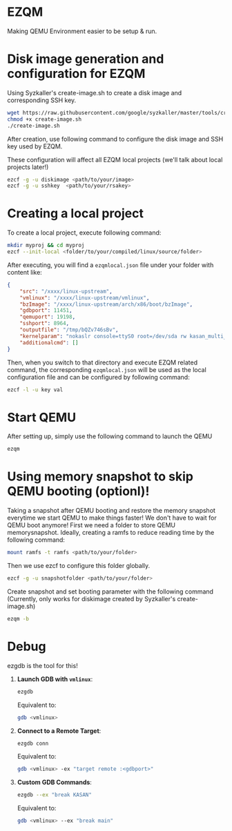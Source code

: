 # EZQM

Making QEMU Environment easier to be setup & run.


# Disk image generation and configuration for EZQM

Using Syzkaller's create-image.sh to create a disk image and corresponding SSH key. 
```bash
wget https://raw.githubusercontent.com/google/syzkaller/master/tools/create-image.sh
chmod +x create-image.sh
./create-image.sh
```

After creation, use following command to configure the disk image and SSH key used by EZQM. 

These configuration will affect all EZQM local projects (we'll talk about local projects later!)

```bash
ezcf -g -u diskimage <path/to/your/image>
ezcf -g -u sshkey  <path/to/your/rsakey>
```

# Creating a local project 
To create a local project, execute following command:
```bash
mkdir myproj && cd myproj 
ezcf --init-local <folder/to/your/compiled/linux/source/folder> 
```

After executing, you will find a `ezqmlocal.json` file under your folder with content like:
```json
{
    "src": "/xxxx/linux-upstream",
    "vmlinux": "/xxxx/linux-upstream/vmlinux",
    "bzImage": "/xxxx/linux-upstream/arch/x86/boot/bzImage",
    "gdbport": 11451,
    "qemuport": 19198,
    "sshport": 8964,
    "outputfile": "/tmp/bQZv746sBv",
    "kernelparam": "nokaslr console=ttyS0 root=/dev/sda rw kasan_multi_shot=1 printk.synchronous=1",
    "additionalcmd": []
}
```
Then, when you switch to that directory and execute EZQM related command, the corresponding `ezqmlocal.json` will be used as the local configuration file and can be configured by following command:

```bash
ezcf -l -u key val
```
# Start QEMU 
After setting up, simply use the following command to launch the QEMU
```bash
ezqm
``` 

# Using memory snapshot to skip QEMU booting (optionl)!
Taking a snapshot after QEMU booting and restore the memory snapshot everytime we start QEMU to make things faster! We don't have to wait for QEMU boot anymore!
First we need a folder to store QEMU memorysnapshot. Ideally, creating a ramfs to reduce reading time by the following command:

```bash
mount ramfs -t ramfs <path/to/your/folder>
```

Then we use ezcf to configure this folder globally. 

```bash
ezcf -g -u snapshotfolder <path/to/your/folder>
```

Create snapshot and set booting parameter with the following command (Currently, only works for diskimage created by Syzkaller's create-image.sh)
```bash
ezqm -b
```

# Debug 
ezgdb is the tool for this!
1. **Launch GDB with `vmlinux`**:
   ```bash
   ezgdb
   ```
   Equivalent to:
   ```bash
   gdb <vmlinux>
   ```

2. **Connect to a Remote Target**:
   ```bash
   ezgdb conn
   ```
   Equivalent to:
   ```bash
   gdb <vmlinux> -ex "target remote :<gdbport>"
   ```


3. **Custom GDB Commands**:
   ```bash
   ezgdb --ex "break KASAN"
   ```
   Equivalent to:
   ```bash
   gdb <vmlinux> --ex "break main"
   ```